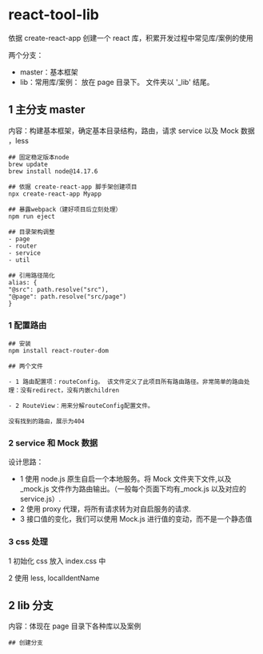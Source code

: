 # react-tool-lib

依据 create-react-app 创建一个 react 库，积累开发过程中常见库/案例的使用

两个分支：

- master：基本框架
- lib：常用库/案例： 放在 page 目录下。 文件夹以 '\_lib' 结尾。

## 1 主分支 master

内容：构建基本框架，确定基本目录结构，路由，请求 service 以及 Mock 数据 ，less

```
## 固定稳定版本node
brew update
brew install node@14.17.6

## 依据 create-react-app 脚手架创建项目
npx create-react-app Myapp

## 暴露webpack（建好项目后立刻处理）
npm run eject

## 目录架构调整
- page
- router
- service
- util

## 引用路径简化
alias: {
"@src": path.resolve("src"),
"@page": path.resolve("src/page")
}
```

### 1 配置路由

```
## 安装
npm install react-router-dom

## 两个文件

- 1 路由配置项：routeConfig。 该文件定义了此项目所有路由路径。非常简单的路由处理：没有redirect，没有内嵌children

- 2 RouteView：用来分解routeConfig配置文件。

没有找到的路由，展示为404
```

### 2 service 和 Mock 数据

设计思路：

- 1 使用 node.js 原生自启一个本地服务。将 Mock 文件夹下文件,以及 \_mock.js 文件作为路由输出。（一般每个页面下均有\_mock.js 以及对应的 service.js）.
- 2 使用 proxy 代理，将所有请求转为对自启服务的请求.
- 3 接口值的变化，我们可以使用 Mock.js 进行值的变动，而不是一个静态值

### 3 css 处理

1 初始化 css 放入 index.css 中

2 使用 less, localIdentName

## 2 lib 分支

内容：体现在 page 目录下各种库以及案例

```
## 创建分支

```
